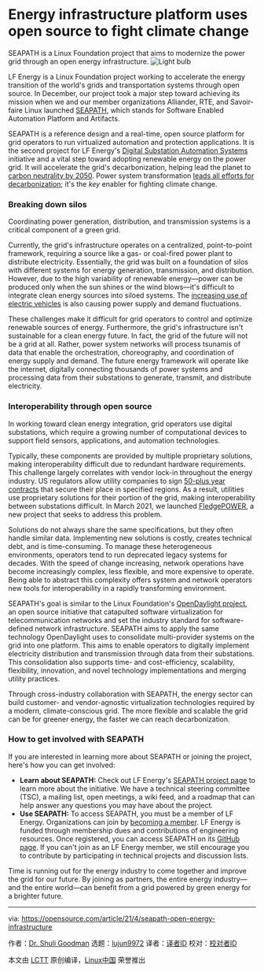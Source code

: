 [#]: subject: (Energy infrastructure platform uses open source to fight climate change)
[#]: via: (https://opensource.com/article/21/4/seapath-open-energy-infrastructure)
[#]: author: (Dr. Shuli Goodman https://opensource.com/users/shuligoodman)
[#]: collector: (lujun9972)
[#]: translator: ( )
[#]: reviewer: ( )
[#]: publisher: ( )
[#]: url: ( )

Energy infrastructure platform uses open source to fight climate change
======
SEAPATH is a Linux Foundation project that aims to modernize the power
grid through an open energy infrastructure.
![Light bulb][1]

LF Energy is a Linux Foundation project working to accelerate the energy transition of the world's grids and transportation systems through open source. In December, our project took a major step toward achieving its mission when we and our member organizations Alliander, RTE, and Savoir-faire Linux launched [SEAPATH][2], which stands for Software Enabled Automation Platform and Artifacts.

SEAPATH is a reference design and a real-time, open source platform for grid operators to run virtualized automation and protection applications. It is the second project for LF Energy's [Digital Substation Automation Systems][3] initiative and a vital step toward adopting renewable energy on the power grid. It will accelerate the grid's decarbonization, helping lead the planet to [carbon neutrality by 2050][4]. Power system transformation [leads all efforts for decarbonization][5]; it's the _key_ enabler for fighting climate change.

### Breaking down silos

Coordinating power generation, distribution, and transmission systems is a critical component of a green grid.

Currently, the grid's infrastructure operates on a centralized, point-to-point framework, requiring a source like a gas- or coal-fired power plant to distribute electricity. Essentially, the grid was built on a foundation of silos with different systems for energy generation, transmission, and distribution. However, due to the high variability of renewable energy—power can be produced only when the sun shines or the wind blows—it's difficult to integrate clean energy sources into siloed systems. The [increasing use of electric vehicles][6] is also causing power supply and demand fluctuations.

These challenges make it difficult for grid operators to control and optimize renewable sources of energy. Furthermore, the grid's infrastructure isn't sustainable for a clean energy future. In fact, the grid of the future will not be a grid at all. Rather, power system networks will process tsunamis of data that enable the orchestration, choreography, and coordination of energy supply and demand. The future energy framework will operate like the internet, digitally connecting thousands of power systems and processing data from their substations to generate, transmit, and distribute electricity.

### Interoperability through open source

In working toward clean energy integration, grid operators use digital substations, which require a growing number of computational devices to support field sensors, applications, and automation technologies.

Typically, these components are provided by multiple proprietary solutions, making interoperability difficult due to redundant hardware requirements. This challenge largely correlates with vendor lock-in throughout the energy industry. US regulators allow utility companies to sign [50-plus year contracts][7] that secure their place in specified regions. As a result, utilities use proprietary solutions for their portion of the grid, making interoperability between substations difficult. In March 2021, we launched [FledgePOWER][8], a new project that seeks to address this problem.

Solutions do not always share the same specifications, but they often handle similar data. Implementing new solutions is costly, creates technical debt, and is time-consuming. To manage these heterogeneous environments, operators tend to run deprecated legacy systems for decades. With the speed of change increasing, network operations have become increasingly complex, less flexible, and more expensive to operate. Being able to abstract this complexity offers system and network operators new tools for interoperability in a rapidly transforming environment.

SEAPATH's goal is similar to the Linux Foundation's [OpenDaylight project][9], an open source initiative that catapulted software virtualization for telecommunication networks and set the industry standard for software-defined network infrastructure. SEAPATH aims to apply the same technology OpenDaylight uses to consolidate multi-provider systems on the grid into one platform. This aims to enable operators to digitally implement electricity distribution and transmission through data from their substations. This consolidation also supports time- and cost-efficiency, scalability, flexibility, innovation, and novel technology implementations and merging utility practices.

Through cross-industry collaboration with SEAPATH, the energy sector can build customer- and vendor-agnostic virtualization technologies required by a modern, climate-conscious grid. The more flexible and scalable the grid can be for greener energy, the faster we can reach decarbonization.

### How to get involved with SEAPATH

If you are interested in learning more about SEAPATH or joining the project, here's how you can get involved:

  * **Learn about SEAPATH:** Check out LF Energy's [SEAPATH project page][2] to learn more about the initiative. We have a technical steering committee (TSC), a mailing list, open meetings, a wiki feed, and a roadmap that can help answer any questions you may have about the project.
  * **Use SEAPATH:** To access SEAPATH, you must be a member of LF Energy. Organizations can join by [becoming a member][10]. LF Energy is funded through membership dues and contributions of engineering resources. Once registered, you can access SEAPATH on its [GitHub page][11]. If you can't join as an LF Energy member, we still encourage you to contribute by participating in technical projects and discussion lists.



Time is running out for the energy industry to come together and improve the grid for our future. By joining as partners, the entire energy industry—and the entire world—can benefit from a grid powered by green energy for a brighter future.

--------------------------------------------------------------------------------

via: https://opensource.com/article/21/4/seapath-open-energy-infrastructure

作者：[Dr. Shuli Goodman][a]
选题：[lujun9972][b]
译者：[译者ID](https://github.com/译者ID)
校对：[校对者ID](https://github.com/校对者ID)

本文由 [LCTT](https://github.com/LCTT/TranslateProject) 原创编译，[Linux中国](https://linux.cn/) 荣誉推出

[a]: https://opensource.com/users/shuligoodman
[b]: https://github.com/lujun9972
[1]: https://opensource.com/sites/default/files/styles/image-full-size/public/lead-images/bulb-light-energy-power-idea.png?itok=zTEEmTZB (Light bulb)
[2]: https://www.lfenergy.org/projects/seapath/
[3]: https://wiki.lfenergy.org/display/HOME/Digital+Substation+Automation+Systems+%28DSAS%29+Initiative
[4]: https://grist.org/climate/yes-the-u-s-can-go-carbon-neutral-by-2050-says-new-princeton-study/
[5]: https://e360.yale.edu/features/deep-decarbonization-a-realistic-way-forward-on-climate-change
[6]: https://www.iea.org/reports/global-ev-outlook-2020
[7]: https://apnews.com/article/7393a2dd5c69f590a8e7db3d19f1e240
[8]: https://www.lfenergy.org/projects/fledgepower/
[9]: https://opensource.com/business/14/10/opendaylight-helium-gets-out-gate
[10]: https://www.lfenergy.org/join/
[11]: https://github.com/seapath

